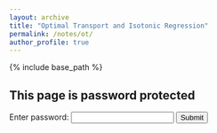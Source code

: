 ```yaml
---
layout: archive
title: "Optimal Transport and Isotonic Regression"
permalink: /notes/ot/
author_profile: true
---
```


{% include base_path %}

<script type="text/javascript">
  function checkPassword() {
    var passwordInput = document.getElementById("password").value;
    var correctPassword = "Artur.1994"; // Replace with your desired password

    if (passwordInput === correctPassword) {
      document.getElementById("protected-content").style.display = "block";
      document.getElementById("password-form").style.display = "none";
    } else {
      alert("Incorrect password! Please try again.");
    }
  }
</script>

<div id="password-form">
  <h2>This page is password protected</h2>
  <label for="password">Enter password:</label>
  <input type="password" id="password" name="password">
  <button onclick="checkPassword()">Submit</button>
</div>

<div id="protected-content" style="display: none;">
<!-- Your protected content goes here -->

## Table of Contents
- [Introduction](#introduction)
- [Wasserstein and $L^2$ distance](#wasserstein)
- [References](#references)

## <a id="introduction"></a> Introduction

We denote by $\mathcal{L}^d$ the Lebesgue measure in $\mathbf{R}^d$. We write $\mathcal{P}_2(\mathbf{R}^d)$ for the set of Borel probability measures with finite second-order moment. For two probability measures $\mu, \nu \in \mathcal{P}_2(\mathbf{R}^d)$, we write $\Pi(\mu, \nu)$ for the set of couplings

$$
\begin{aligned}
\Pi(\mu, \nu)=\left\{\pi \in \mathcal{P}(\mathbf{R}^d \times \mathbf{R}^d) \text { with marginals } \mu \text{ and } \nu \right\}
\end{aligned}
$$

and define their 2-Wasserstein distance as the solution of the Kantorovich problem:

$$
\begin{aligned}
W_2(\mu, \nu):=\left(\inf _{\pi \in \Pi(\mu, \nu)} \int\|x-y\|_2^2 d \pi(x, y)\right)^{1 / 2}
\end{aligned}
$$

For Borel sets $\mathcal{X}, \mathcal{Y} \subset \mathbf{R}^d$, map $T: \mathcal{X} \rightarrow \mathcal{Y}$ and $\mu \in \mathcal{P}(\mathcal{X})$, we denote by $T_{\sharp} \mu \in \mathcal{P}(\mathcal{Y})$ the pushforward of $\mu$ under $T$, i.e. the measure such that for any $A \subset \mathcal{Y}, T_{\sharp} \mu(A)=\mu\left(T^{-1}(A)\right)$. The Monge formulation of $\mathrm{OT}$ consists in considering maps such that $T_{\sharp} \mu=\nu$, instead of couplings. Both formulations are equal when feasible maps exist, namely

$$
\begin{aligned}
W_2(\mu, \nu) \equiv \left(\inf _{T: T_{\sharp} \mu=\nu} \int\|x-T(x)\|^2 d \mu(x)\right)^{1 / 2}
\end{aligned}
$$

## <a id="wasserstein"></a> Wasserstain  and $L^2$ distance in one dimension

Let $\mu \in \mathcal{P}_2(\mathbf{R}^d)$ and $\varphi: \mathbf{R}^d \rightarrow \mathbf{R}$ convex and differentiable $\mu$-a.e.

<div class="definition">
  <strong>Definition:</strong>

Let $\gamma \in \Pi(\mu, \nu)$ be an optimal plan from $\mu \in \mathcal{P}_2(x\in \mathbf{R}^d)$ to $\nu \in \mathcal{P}_2(y\in \mathbf{R}^d)$. The barycentric projection of $\gamma$ with respect to its first marginal $\mu=\pi_{\#}^1 \boldsymbol{\gamma}$
is a map $\bar{\gamma}: \mathbf{R}^d \rightarrow \mathbf{R}^d$ defined as

$$
\begin{aligned}
\bar{\gamma}\left(x\right):=\int y d \gamma\left(x,y\right) = \mathbf{E}_{(X,Y)\sim \gamma}[Y \mid X = x]\quad \text { for } \mu \text {-a.e. } x \in \mathbf{R}^d.
\end{aligned}
$$

</div>

If $d=1$ it is known that if $\gamma \in \Pi(\mu, \nu)$ is the optimal plan from $\mu$ to $\nu$ and $T$ is the (monotone) optimal transport plan, then $\bar{\gamma} = T$. In this case, we will have the following:

$$
\begin{aligned}
0= W_2^2\left( T_{\sharp} \mu, \nu\right) = \left\|T-\bar{\gamma}\right\|_{L^2(\mu)}^2.
\end{aligned}
$$

Clearly, for $\psi \neq T$, $\psi$ increasing, we won't necessarily have $0 = W_2^2( \psi_{\sharp} \mu, \nu )$ nor $0 = \left\lVert \psi - \bar{\gamma} \right\rVert_{L^2(\mu)}^2$, however, we will have $W_2^2( \psi_{\sharp} \mu, \nu ) = \left\lVert \psi - \bar{\gamma} \right\rVert_{L^2(\mu)}^2$ under certain conditions.


<div class="theorem" id="theorem1">
  <strong>Theorem 1:</strong>

Let $\mu, \nu \in \mathcal{P}_2(\mathbf{R})$. Suppose $\mu \ll \mathcal{L}^1$, or is purely atomic. Then, for any convex function $\varphi: \mathbf{R} \rightarrow \mathbf{R}$ such that $\varphi' \in L^2(\mu)$ we have 

$$
W_2^2\left( \varphi'_{\sharp} \mu, \nu\right) = \left\|\varphi^{\prime}-\bar{\gamma}\right\|_{L^2(\mu)}^2
$$
where $\gamma$ is the unique optimal coupling between $\mu$ and $\nu$. Where

\begin{equation}\label{eq:discrete_formulation}
\left\|\varphi^{\prime}-\bar{\gamma}\right\|_{L^2(\mu)}^2 = 
\begin{cases}
    \int \left[\varphi^{\prime}(x)-Q_\nu \circ F_\mu(x)\right]^2 d \mu(x), \quad & \text{ if } \mu \ll \mathcal{L}^1\\
    \sum_{i=1}^n a_i\left[\varphi^{\prime}\left(x_i\right)-\frac{1}{a_i}\left(\int_{\alpha_{i-1}}^{\alpha_i} Q_\nu(t) d t\right)\right]^2, \quad & \text{ if } \mu = \sum_{i=1}^n a_i \delta_{x_i}\\\end{cases}
\end{equation}

where for a measure $\rho$, we defined $F_\rho$ and $Q_\rho$ the cumulative distribution function and the quantile function associated with $\rho$ (i.e. the generalized inverse of the cumulative distribution function), and $\alpha_i=\sum_{k=1}^i a_k$ with $\alpha_0=0$, after we order $x_1 \leq \ldots \leq x_n$.

</div>


Theorem <a href="#theorem1">1</a> appears in the proof of Proposition 1 in <a href="#ref1" style="color:red;">[1]</a>.

## <a id="references"></a> References

1. <a id="ref1"></a> Paty, François-Pierre, Alexandre d’Aspremont, and Marco Cuturi. "Regularity as regularization: Smooth and strongly convex brenier potentials in optimal transport." In *International Conference on Artificial Intelligence and Statistics*, pp. 1222-1232. PMLR, 2020.

</div>